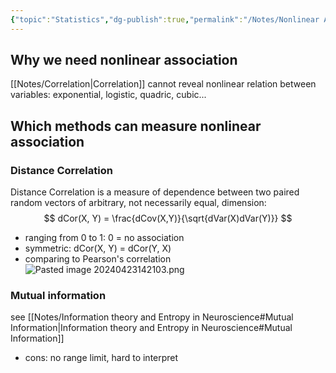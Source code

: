 ```yaml
---
{"topic":"Statistics","dg-publish":true,"permalink":"/Notes/Nonlinear Association/","dgPassFrontmatter":true,"noteIcon":""}
---
```


 
## Why we need nonlinear association
[[Notes/Correlation\|Correlation]] cannot reveal nonlinear relation between variables: exponential, logistic, quadric, cubic...

## Which methods can measure nonlinear association
### Distance Correlation
 Distance Correlation is a measure of dependence between two paired random vectors of arbitrary, not necessarily equal, dimension:
 $$ dCor(X, Y) = \frac{dCov(X,Y)}{\sqrt{dVar(X)dVar(Y)}} $$
 - ranging from 0 to 1: 0 = no association
 - symmetric: dCor(X, Y) = dCor(Y, X)
 - comparing to Pearson's correlation ![Pasted image 20240423142103.png](/img/user/assets/images/Pasted%20image%2020240423142103.png)
### Mutual information
see [[Notes/Information theory and Entropy in Neuroscience#Mutual Information\|Information theory and Entropy in Neuroscience#Mutual Information]]
- cons: no range limit, hard to interpret

